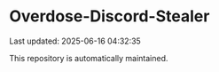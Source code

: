# Overdose-Discord-Stealer

Last updated: 2025-06-16 04:32:35

This repository is automatically maintained.
